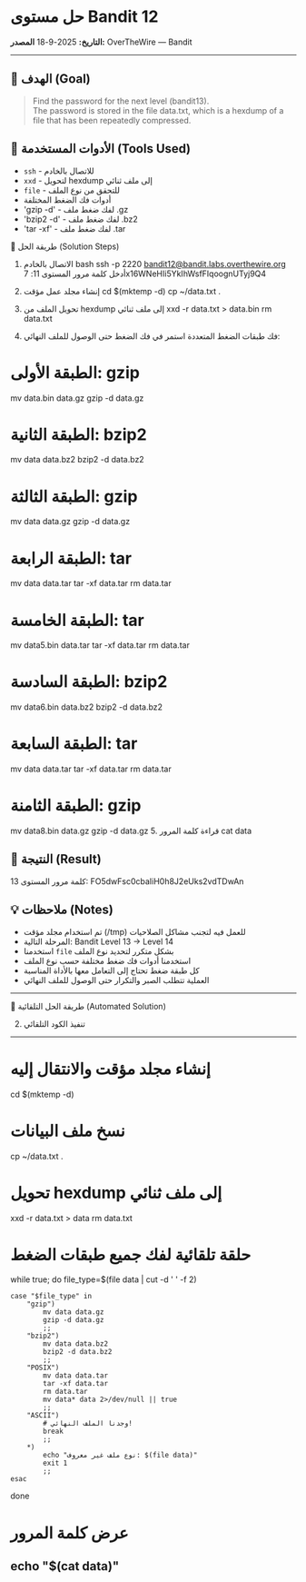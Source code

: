 # حل مستوى Bandit 12
**التاريخ:** 2025-9-18 
**المصدر:** OverTheWire — Bandit  

---

## 🎯 الهدف (Goal)
> Find the password for the next level (bandit13).  
> The password is stored in the file data.txt, which is a hexdump of a file that has been repeatedly compressed.

## 🔧 الأدوات المستخدمة (Tools Used)
- `ssh` - للاتصال بالخادم
- `xxd` - لتحويل hexdump إلى ملف ثنائي
- `file` - للتحقق من نوع الملف
- أدوات فك الضغط المختلفة
- 'gzip -d' - لفك ضغط ملف .gz
- 'bzip2 -d' - لفك ضغط ملف .bz2
- 'tar -xf' - لفك ضغط ملف .tar

🚀 طريقة الحل (Solution Steps)
1. الاتصال بالخادم
bash
ssh -p 2220 bandit12@bandit.labs.overthewire.org
أدخل كلمة مرور المستوى 11: 7x16WNeHIi5YkIhWsfFIqoognUTyj9Q4

2. إنشاء مجلد عمل مؤقت
cd $(mktemp -d)
cp ~/data.txt .
3. تحويل الملف من hexdump إلى ملف ثنائي
xxd -r data.txt > data.bin
rm data.txt
4. فك طبقات الضغط المتعددة
استمر في فك الضغط حتى الوصول للملف النهائي:


# الطبقة الأولى: gzip
mv data.bin data.gz
gzip -d data.gz

# الطبقة الثانية: bzip2  
mv data data.bz2
bzip2 -d data.bz2

# الطبقة الثالثة: gzip
mv data data.gz
gzip -d data.gz

# الطبقة الرابعة: tar
mv data data.tar
tar -xf data.tar
rm data.tar

# الطبقة الخامسة: tar
mv data5.bin data.tar
tar -xf data.tar
rm data.tar

# الطبقة السادسة: bzip2
mv data6.bin data.bz2
bzip2 -d data.bz2

# الطبقة السابعة: tar
mv data data.tar
tar -xf data.tar
rm data.tar

# الطبقة الثامنة: gzip
mv data8.bin data.gz
gzip -d data.gz
5. قراءة كلمة المرور
cat data
## 🔑 النتيجة (Result)
كلمة مرور المستوى 13: FO5dwFsc0cbaIiH0h8J2eUks2vdTDwAn

## 💡 ملاحظات (Notes)
- تم استخدام مجلد مؤقت (/tmp) للعمل فيه لتجنب مشاكل الصلاحيات
- المرحلة التالية: Bandit Level 13 → Level 14
- استخدمنا `file` بشكل متكرر لتحديد نوع الملف
- استخدمنا أدوات فك ضغط مختلفة حسب نوع الملف
- كل طبقة ضغط تحتاج إلى التعامل معها بالأداة المناسبة
- العملية تتطلب الصبر والتكرار حتى الوصول للملف النهائي

---
🚀 طريقة الحل التلقائية (Automated Solution)

2. تنفيذ الكود التلقائي
-------------------------------------------------------------------------------
# إنشاء مجلد مؤقت والانتقال إليه
cd $(mktemp -d)

# نسخ ملف البيانات
cp ~/data.txt .

# تحويل hexdump إلى ملف ثنائي
xxd -r data.txt > data
rm data.txt

# حلقة تلقائية لفك جميع طبقات الضغط
while true; do
    file_type=$(file data | cut -d ' ' -f 2)
    
    case "$file_type" in
        "gzip")
            mv data data.gz
            gzip -d data.gz
            ;;
        "bzip2")
            mv data data.bz2
            bzip2 -d data.bz2
            ;;
        "POSIX")
            mv data data.tar
            tar -xf data.tar
            rm data.tar
            mv data* data 2>/dev/null || true
            ;;
        "ASCII")
            # وجدنا الملف النهائي!
            break
            ;;
        *)
            echo "نوع ملف غير معروف: $(file data)"
            exit 1
            ;;
    esac
done

# عرض كلمة المرور
echo "$(cat data)"
---------------------------------------------------------------------------
